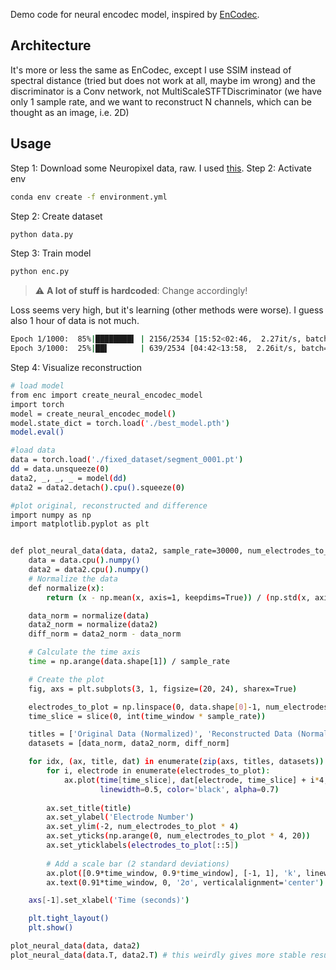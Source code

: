 Demo code for neural encodec model, inspired by [EnCodec](https://github.com/facebookresearch/encodec). 

## Architecture
It's more or less the same as EnCodec, except I use SSIM instead of spectral distance (tried but does not work at all, maybe im wrong) and the discriminator is a Conv network, not MultiScaleSTFTDiscriminator (we have only 1 sample rate, and we want to reconstruct N channels, which can be thought as an image, i.e. 2D)
## Usage
Step 1: Download some Neuropixel data, raw. I used [this](https://rdr.ucl.ac.uk/articles/dataset/Recording_with_a_Neuropixels_probe/25232962/1).
Step 2: Activate env
```bash
conda env create -f environment.yml
```
Step 2: Create dataset
```bash
python data.py
```

Step 3: Train model
```bash
python enc.py
```
> :warning: **A lot of stuff is hardcoded**: Change accordingly!

Loss seems very high, but it's learning (other methods were worse). I guess also 1 hour of data is not much. 
```bash
Epoch 1/1000:  85%|████████▌ | 2156/2534 [15:52<02:46,  2.27it/s, batch=2157/2534, loss=534.8562, avg_loss=886.8040]
Epoch 3/1000:  25%|██▌       | 639/2534 [04:42<13:58,  2.26it/s, batch=639/2534, loss=455.6539, avg_loss=542.8949]
```

Step 4: Visualize reconstruction
```bash
# load model 
from enc import create_neural_encodec_model
import torch 
model = create_neural_encodec_model()
model.state_dict = torch.load('./best_model.pth')
model.eval()

#load data
data = torch.load('./fixed_dataset/segment_0001.pt')
dd = data.unsqueeze(0)
data2, _, _, _ = model(dd)
data2 = data2.detach().cpu().squeeze(0)

#plot original, reconstructed and difference
import numpy as np
import matplotlib.pyplot as plt


def plot_neural_data(data, data2, sample_rate=30000, num_electrodes_to_plot=20, time_window=0.03):
    data = data.cpu().numpy()
    data2 = data2.cpu().numpy()
    # Normalize the data
    def normalize(x):
        return (x - np.mean(x, axis=1, keepdims=True)) / (np.std(x, axis=1, keepdims=True) + 1e-8)

    data_norm = normalize(data)
    data2_norm = normalize(data2)
    diff_norm = data2_norm - data_norm

    # Calculate the time axis
    time = np.arange(data.shape[1]) / sample_rate

    # Create the plot
    fig, axs = plt.subplots(3, 1, figsize=(20, 24), sharex=True)

    electrodes_to_plot = np.linspace(0, data.shape[0]-1, num_electrodes_to_plot, dtype=int)
    time_slice = slice(0, int(time_window * sample_rate))

    titles = ['Original Data (Normalized)', 'Reconstructed Data (Normalized)', 'Difference of Normalized Data']
    datasets = [data_norm, data2_norm, diff_norm]

    for idx, (ax, title, dat) in enumerate(zip(axs, titles, datasets)):
        for i, electrode in enumerate(electrodes_to_plot):
            ax.plot(time[time_slice], dat[electrode, time_slice] + i*4, 
                    linewidth=0.5, color='black', alpha=0.7)
        
        ax.set_title(title)
        ax.set_ylabel('Electrode Number')
        ax.set_ylim(-2, num_electrodes_to_plot * 4)
        ax.set_yticks(np.arange(0, num_electrodes_to_plot * 4, 20))
        ax.set_yticklabels(electrodes_to_plot[::5])
        
        # Add a scale bar (2 standard deviations)
        ax.plot([0.9*time_window, 0.9*time_window], [-1, 1], 'k', linewidth=2)
        ax.text(0.91*time_window, 0, '2σ', verticalalignment='center')

    axs[-1].set_xlabel('Time (seconds)')

    plt.tight_layout()
    plt.show()

plot_neural_data(data, data2)
plot_neural_data(data.T, data2.T) # this weirdly gives more stable results as far as I've trained it
```

